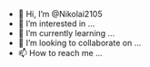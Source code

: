 - 👋 Hi, I’m @Nikolai2105
- 👀 I’m interested in ...
- 🌱 I’m currently learning ...
- 💞️ I’m looking to collaborate on ...
- 📫 How to reach me ...

<!---

You can click the Preview link to take a look at your changes.
--->

